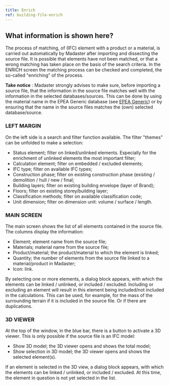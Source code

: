 ```yaml
---
title: Enrich
ref: building-file-enrich
---
```


## What information is shown here?
The process of matching, of (IFC) element with a product or a material, is carried out automatically by Madaster after importing and dissecting the source file. It is possible that elements have not been matched, or that a wrong matching has taken place on the basis of the search criteria. In the ENRICH screen the matching process can be checked and completed, the so-called "enriching" of the process.

**Take notice** : Madaster strongly advises to make sure, before importing a source file, that the information in the source file matches well with the information in the selected databases/sources. This can be done by using the material name in the EPEA Generic database (see <a href="/files/en/EPEA%20Generic.xlsx)">EPEA Generic</a>) or by ensuring that the name in the source files matches the (own) selected database/source.


### LEFT MARGIN
On the left side is a search and filter function available. The filter "themes" can be unfolded to make a selection:

- Status element; filter on linked/unlinked elements. Especially for the enrichment of unlinked elements the most important filter;
- Calculation element; filter on embedded / excluded elements;
- IFC type; filter on available IFC types;
- Construction phase; filter on existing construction phase (existing / demolition / hull / new / final;
- Building layers; filter on existing building envelope (layer of Brand);
- Floors; filter on existing storey/building layer;
- Classification methods; filter on available classification code;
- Unit dimension; filter on dimension unit: volume / surface / length.


### MAIN SCREEN
The main screen shows the list of all elements contained in the source file. The columns display the information:
- Element; element name from the source file;
- Materials; material name from the source file;
- Product/material; the product/material to which the element is linked;
- Quantity; the number of elements from the source file linked to a material/product in Madaster;
- Icon: link.

By selecting one or more elements, a dialog block appears, with which the elements can be linked / unlinked, or included / excluded. Including or excluding an element will result in this element being included/not included in the calculations. This can be used, for example, for the mass of the surrounding terrain if it is included in the source file. Or if there are duplications.


### 3D VIEWER
At the top of the window, in the blue bar, there is a button to activate a 3D viewer. This is only possible if the source file is an IFC model:
- Show 3D model; the 3D viewer opens and shows the total model;
- Show selection in 3D model; the 3D viewer opens and shows the selected element(s).

If an element is selected in the 3D view, a dialog block appears, with which the elements can be linked / unlinked, or included / excluded. At this time, the element in question is not yet selected in the list.
